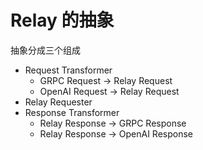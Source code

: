 # Relay 的抽象

抽象分成三个组成

- Request Transformer
  - GRPC Request -> Relay Request
  - OpenAI Request -> Relay Request
- Relay Requester
- Response Transformer
  - Relay Response -> GRPC Response
  - Relay Response -> OpenAI Response